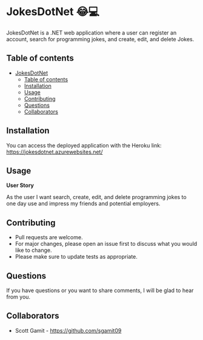 # JokesDotNet 😂💻

JokesDotNet is a .NET web application where a user can register an account, search for programming jokes, and create, edit, and delete Jokes.  

## Table of contents

- [JokesDotNet](#JokesDotNot)
  - [Table of contents](#table-of-contents)
  - [Installation](#installation)
  - [Usage](#usage)
  - [Contributing](#contributing)
  - [Questions](#questions)
  - [Collaborators](#collaborators)

## Installation

You can access the deployed application with the Heroku link: https://jokesdotnet.azurewebsites.net/

## Usage

**User Story**

As the user I want search, create, edit, and delete programming jokes to one day use and impress my friends and potential employers.

## Contributing

- Pull requests are welcome.
- For major changes, please open an issue first to discuss what you would like to change.
- Please make sure to update tests as appropriate.

## Questions

If you have questions or you want to share comments, I will be glad to hear from you.

## Collaborators
- Scott Gamit - https://github.com/sgamit09
